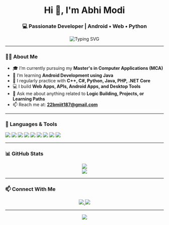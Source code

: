 <h1 align="center">Hi 👋, I'm Abhi Modi</h1>
<h3 align="center">💻 Passionate Developer | Android • Web • Python</h3>

<p align="center">
  <img src="https://readme-typing-svg.demolab.com/?lines=Programmer%20by%20Passion;Full-Stack%20Learner;Love%20Coding%20and%20Learning;Open%20to%20Opportunities&center=true&width=440&height=45&pause=1000" alt="Typing SVG" />
</p>

---

### 👨‍🎓 About Me

- 🎓 I’m currently pursuing my **Master's in Computer Applications (MCA)**
- 🌱 I’m learning **Android Development using Java**
- 🧠 I regularly practice with **C++, C#, Python, Java, PHP, .NET Core**
- 💻 I build **Web Apps, APIs, Android Apps, and Desktop Tools**
- 💬 Ask me about anything related to **Logic Building, Projects, or Learning Paths**
- 📫 Reach me at: **22bmiit187@gmail.com**

---

### 🚀 Languages & Tools

<p align="left">
  <img src="https://img.shields.io/badge/C%2B%2B-00599C?style=for-the-badge&logo=c%2B%2B&logoColor=white" />
  <img src="https://img.shields.io/badge/C%23-239120?style=for-the-badge&logo=c-sharp&logoColor=white" />
  <img src="https://img.shields.io/badge/Java-ED8B00?style=for-the-badge&logo=java&logoColor=white" />
  <img src="https://img.shields.io/badge/Python-3776AB?style=for-the-badge&logo=python&logoColor=white" />
  <img src="https://img.shields.io/badge/PHP-777BB4?style=for-the-badge&logo=php&logoColor=white" />
  <img src="https://img.shields.io/badge/.NET%20Core-512BD4?style=for-the-badge&logo=.net&logoColor=white" />
  <img src="https://img.shields.io/badge/HTML5-E34F26?style=for-the-badge&logo=html5&logoColor=white" />
  <img src="https://img.shields.io/badge/CSS3-1572B6?style=for-the-badge&logo=css3&logoColor=white" />
  <img src="https://img.shields.io/badge/JavaScript-F7DF1E?style=for-the-badge&logo=javascript&logoColor=black" />
</p>

---

### 📊 GitHub Stats

<p align="center">
  <img src="https://github-readme-stats.vercel.app/api?username=Abhi6505&show_icons=true&theme=radical" />
  <br />
  <img src="https://github-readme-streak-stats.herokuapp.com/?user=Abhi6505&theme=radical" />
</p>

---

### 📫 Connect With Me

<p align="center">
  <a href="https://www.linkedin.com/in/abhi-modi-3741362a8/" target="_blank">
    <img src="https://img.shields.io/badge/LinkedIn-blue?style=for-the-badge&logo=linkedin&logoColor=white" />
  </a>
  <a href="mailto:amodi2929@gmail.com" target="_blank">
    <img src="https://img.shields.io/badge/Gmail-red?style=for-the-badge&logo=gmail&logoColor=white" />
  </a>
</p>

---

<p align="center">
  <img src="https://komarev.com/ghpvc/?username=Abhi6505&label=Profile%20Views&color=0e75b6&style=flat" />
</p>
